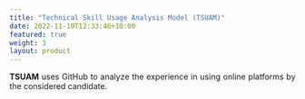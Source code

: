 ```yaml
---
title: "Technical Skill Usage Analysis Model (TSUAM)"
date: 2022-11-10T12:33:46+10:00
featured: true
weight: 3
layout: product
---
```


<p style='text-align: justify;'><strong>TSUAM</strong> uses GitHub to analyze the 
experience in using online platforms by the considered 
candidate.</p>



